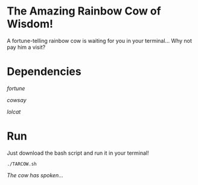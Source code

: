 # The Amazing Rainbow Cow of Wisdom!

A fortune-telling rainbow cow is waiting for you in your terminal... Why not pay him a visit?

# Dependencies

_fortune_

_cowsay_

_lolcat_

# Run

Just download the bash script and run it in your terminal!

```./TARCOW.sh```

_The cow has spoken..._
